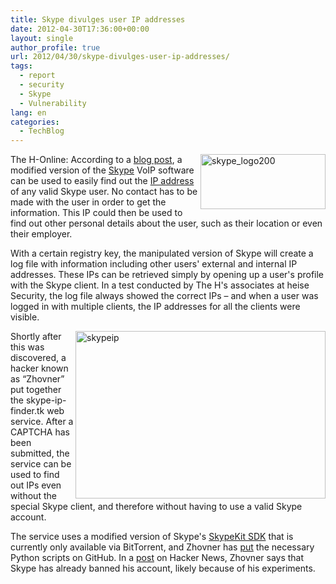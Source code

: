```yaml
---
title: Skype divulges user IP addresses
date: 2012-04-30T17:36:00+00:00
layout: single
author_profile: true
url: 2012/04/30/skype-divulges-user-ip-addresses/
tags:
  - report
  - security
  - Skype
  - Vulnerability
lang: en
categories: 
  - TechBlog
---
```

[<img title="skype_logo200" border="0" alt="skype_logo200" align="right" src="http://lh4.ggpht.com/-7EPh_zAX_yI/T57GZ-WuvwI/AAAAAAAAFx4/r0qGoHHpA7w/skype_logo200_thumb.png?imgmax=800" width="200" height="88" />](http://lh3.ggpht.com/-vNLSJyvb0pw/T57GX25RrHI/AAAAAAAAFxs/3xDJMiD49B0/s1600-h/skype_logo200%25255B2%25255D.png)The H-Online: According to a [blog post](http://skype-open-source.blogspot.com/2012/04/skype-user-ip-address-disclosure.html), a modified version of the [Skype](http://www.skype.com/) VoIP software can be used to easily find out the [IP address](http://en.wikipedia.org/wiki/IP_address) of any valid Skype user. No contact has to be made with the user in order to get the information. This IP could then be used to find out other personal details about the user, such as their location or even their employer. 

With a certain registry key, the manipulated version of Skype will create a log file with information including other users' external and internal IP addresses. These IPs can be retrieved simply by opening up a user's profile with the Skype client. In a test conducted by The H's associates at heise Security, the log file always showed the correct IPs – and when a user was logged in with multiple clients, the IP addresses for all the clients were visible. 

[<img title="skypeip" border="0" alt="skypeip" align="right" src="http://lh5.ggpht.com/-vYOZzpsCd5Q/T57GiySHF9I/AAAAAAAAFyI/2jAaifgn598/skypeip_thumb%25255B1%25255D.png?imgmax=800" width="400" height="268" />](http://lh4.ggpht.com/-j2GeF3d4fPY/T57GgYoEjTI/AAAAAAAAFyA/wLbgIm10Cp0/s1600-h/skypeip%25255B3%25255D.png)Shortly after this was discovered, a hacker known as “Zhovner” put together the skype-ip-finder.tk web service. After a CAPTCHA has been submitted, the service can be used to find out IPs even without the special Skype client, and therefore without having to use a valid Skype account. 

The service uses a modified version of Skype's [SkypeKit SDK](http://developer.skype.com/public/skypekit) that is currently only available via BitTorrent, and Zhovner has [put](https://github.com/zhovner/Skype-iplookup/) the necessary Python scripts on GitHub. In a [post](https://news.ycombinator.com/item?id=3900590) on Hacker News, Zhovner says that Skype has already banned his account, likely because of his experiments.